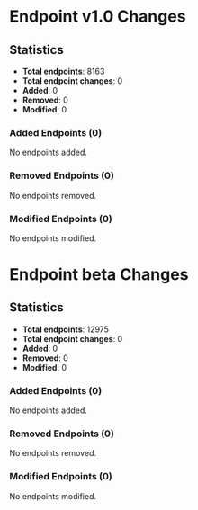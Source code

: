 
# Endpoint v1.0 Changes

## Statistics
- **Total endpoints**: 8163
- **Total endpoint changes**: 0
- **Added**: 0
- **Removed**: 0
- **Modified**: 0

### Added Endpoints (0)

No endpoints added.

### Removed Endpoints (0)

No endpoints removed.

### Modified Endpoints (0)

No endpoints modified.

# Endpoint beta Changes

## Statistics
- **Total endpoints**: 12975
- **Total endpoint changes**: 0
- **Added**: 0
- **Removed**: 0
- **Modified**: 0

### Added Endpoints (0)

No endpoints added.

### Removed Endpoints (0)

No endpoints removed.

### Modified Endpoints (0)

No endpoints modified.
